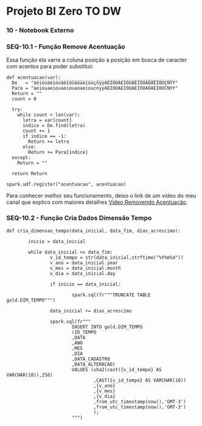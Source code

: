 # Projeto BI Zero TO DW

### 10 - Notebook Externo

### SEQ-10.1 - Função Remove Acentuação

Essa função ela varre a coluna posição a posição em busca de caracter com acentos para poder substituir.

``` {.py3 title="Função Remove Acentuação" linenums=1}
def acentuacao(var):
  De   = "áéíóúàèìòùâêîôûãõäëïöüçñÿýÁÉÍÓÚÀÈÌÒÙÂÊÎÔÛÃÕÄËÏÖÜÇÑŸÝ"
  Para = "aeiouaeiouaeiouaoaeioucnyyAEIOUAEIOUAEIOUAOAEIOUCNYY"
  Return = ""
  count = 0

  try:
    while count < len(var):
      letra = var[count]
      indice = De.find(letra)
      count += 1
      if indice == -1:
        Return += letra
      else:
        Return += Para[indice]
  except:
    Return = ""
    
  return Return

spark.udf.register("acentuacao", acentuacao)
```

Para conhecer melhor seu funcionamento, deixo o link de um vídeo do meu canal que explico com maiores detalhes [Vídeo Removendo Acentuação](https://www.youtube.com/watch?v=Vr3Hq0frAA8&t=68s).

### SEQ-10.2 - Função Cria Dados Dimensão Tempo

``` {.py3 title="Função Criação Dados Dimensão Tempo" linenums=1}
def cria_dimensao_tempo(data_inicial, data_fim, dias_acrescimo):

        inicio = data_inicial

        while data_inicial <= data_fim:
                v_id_tempo = str(data_inicial.strftime("%Y%m%d"))
                v_ano = data_inicial.year
                v_mes = data_inicial.month
                v_dia = data_inicial.day

                if inicio == data_inicial:

                        spark.sql(fr"""TRUNCATE TABLE gold.DIM_TEMPO""")

                data_inicial += dias_acrescimo

                spark.sql(fr"""
                        INSERT INTO gold.DIM_TEMPO 
                        (ID_TEMPO
                        ,DATA
                        ,ANO
                        ,MES
                        ,DIA
                        ,DATA_CADASTRO
                        ,DATA_ALTERACAO) 
                        VALUES (sha2(cast({v_id_tempo} AS VARCHAR(10)),256)
                                ,CAST({v_id_tempo} AS VARCHAR(10))
                                ,{v_ano}
                                ,{v_mes}
                                ,{v_dia}
                                ,from_utc_timestamp(now(),'GMT-3')
                                ,from_utc_timestamp(now(),'GMT-3')
                                );
                        """)

```